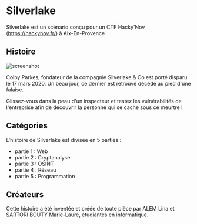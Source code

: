# Silverlake

Silverlake est un scénario conçu pour un CTF Hacky'Nov (https://hackynov.fr/) à Aix-En-Provence

## Histoire 

![screenshot](https://github.com/MSARTORIBOUTY/image/blob/master/silverlake/pr%C3%A9sentation.JPG) 

Colby Parkes, fondateur de la compagnie Silverlake & Co est porté disparu le 17 mars 2020.
Un beau jour, ce dernier est retrouvé décédé au pied d'une falaise.

Glissez-vous dans la peau d'un inspecteur et testez les vulnérabilités de l'entreprise afin de découvrir la personne qui se cache sous ce meurtre !

## Catégories

L'histoire de Silverlake est divisée en 5 parties :

- partie 1 : Web
- partie 2 : Cryptanalyse
- partie 3 : OSINT
- partie 4 : Réseau
- partie 5 : Programmation

## Créateurs

Cette histoire a été inventée et créée de toute pièce par ALEM Lina et SARTORI BOUTY Marie-Laure, étudiantes en informatique.

